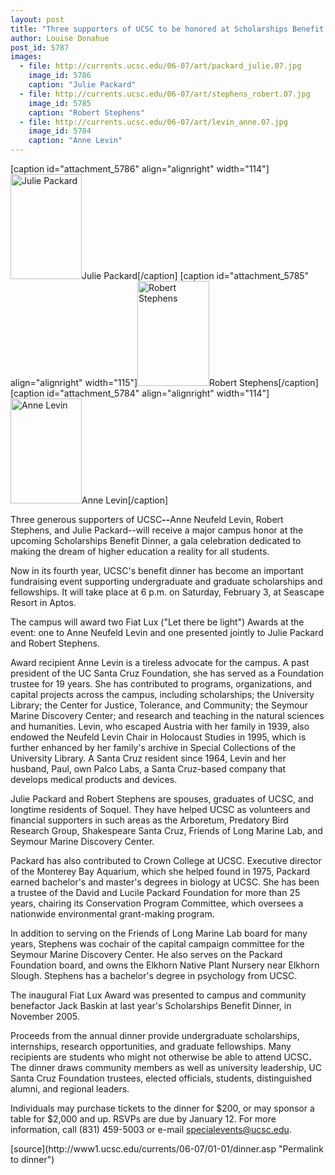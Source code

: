```yaml
---
layout: post
title: "Three supporters of UCSC to be honored at Scholarships Benefit Dinner on February 3"
author: Louise Donahue
post_id: 5787
images:
  - file: http://currents.ucsc.edu/06-07/art/packard_julie.07.jpg
    image_id: 5786
    caption: "Julie Packard"
  - file: http://currents.ucsc.edu/06-07/art/stephens_robert.07.jpg
    image_id: 5785
    caption: "Robert Stephens"
  - file: http://currents.ucsc.edu/06-07/art/levin_anne.07.jpg
    image_id: 5784
    caption: "Anne Levin"
---
```


[caption id="attachment_5786" align="alignright" width="114"]<a href="http://localhost/mysite/wp-content/uploads/2007/01/packard_julie.07.jpg"><img class="size-full wp-image-5786" src="http://localhost/mysite/wp-content/uploads/2007/01/packard_julie.07.jpg" alt="Julie Packard" width="114" height="168" /></a>Julie Packard[/caption]
[caption id="attachment_5785" align="alignright" width="115"]<a href="http://localhost/mysite/wp-content/uploads/2007/01/stephens_robert.07.jpg"><img class="size-full wp-image-5785" src="http://localhost/mysite/wp-content/uploads/2007/01/stephens_robert.07.jpg" alt="Robert Stephens" width="115" height="168" /></a>Robert Stephens[/caption]
[caption id="attachment_5784" align="alignright" width="114"]<a href="http://localhost/mysite/wp-content/uploads/2007/01/levin_anne.07.jpg"><img class="size-full wp-image-5784" src="http://localhost/mysite/wp-content/uploads/2007/01/levin_anne.07.jpg" alt="Anne Levin" width="114" height="168" /></a>Anne Levin[/caption]
<a name="content" id="content"></a>
<p>
  Three generous supporters of UCSC<strong>--</strong>Anne Neufeld Levin, Robert Stephens, and Julie Packard--will receive a major campus honor at the upcoming Scholarships Benefit Dinner, a gala celebration dedicated to making the dream of higher education a reality for all students.
</p>
<p>
  Now in its fourth year, UCSC's benefit dinner has become an important fundraising event supporting undergraduate and graduate scholarships and fellowships. It will take place at 6 p.m. on Saturday, February 3, at Seascape Resort in Aptos.
</p>
<p>
  The campus will award two Fiat Lux ("Let there be light") Awards at the event: one to Anne Neufeld Levin and one presented jointly to Julie Packard and Robert Stephens.
</p>
<p>
  Award recipient Anne Levin is a tireless advocate for the campus. A past president of the UC Santa Cruz Foundation, she has served as a Foundation trustee for 19 years. She has contributed to programs, organizations, and capital projects across the campus, including scholarships; the University Library; the Center for Justice, Tolerance, and Community; the Seymour Marine Discovery Center; and research and teaching in the natural sciences and humanities. Levin, who escaped Austria with her family in 1939, also endowed the Neufeld Levin Chair in Holocaust Studies in 1995, which is further enhanced by her family's archive in Special Collections of the University Library. A Santa Cruz resident since 1964, Levin and her husband, Paul, own Palco Labs, a Santa Cruz-based company that develops medical products and devices.
</p>
<p>
  Julie Packard and Robert Stephens are spouses, graduates of UCSC, and longtime residents of Soquel. They have helped UCSC as volunteers and financial supporters in such areas as the Arboretum, Predatory Bird Research Group, Shakespeare Santa Cruz, Friends of Long Marine Lab, and Seymour Marine Discovery Center.
</p>
<p>
  Packard has also contributed to Crown College at UCSC. Executive director of the Monterey Bay Aquarium, which she helped found in 1975, Packard earned bachelor's and master's degrees in biology at UCSC. She has been a trustee of the David and Lucile Packard Foundation for more than 25 years, chairing its Conservation Program Committee, which oversees a nationwide environmental grant-making program.
</p>
<p>
  In addition to serving on the Friends of Long Marine Lab board for many years, Stephens was cochair of the capital campaign committee for the Seymour Marine Discovery Center. He also serves on the Packard Foundation board, and owns the Elkhorn Native Plant Nursery near Elkhorn Slough. Stephens has a bachelor's degree in psychology from UCSC.
</p>
<p>
  The inaugural Fiat Lux Award was presented to campus and community benefactor Jack Baskin at last year's Scholarships Benefit Dinner, in November 2005.
</p>
<p>
  Proceeds from the annual dinner provide undergraduate scholarships, internships, research opportunities, and graduate fellowships. Many recipients are students who might not otherwise be able to attend UCSC<strong>.</strong> The dinner draws community members as well as university leadership, UC Santa Cruz Foundation trustees, elected officials, students, distinguished alumni, and regional leaders.
</p>
<p>
  Individuals may purchase tickets to the dinner for $200, or may sponsor a table for $2,000 and up. RSVPs are due by January 12. For more information, call (831) 459-5003 or e-mail <a href="mailto:specialevents@ucsc.edu">specialevents@ucsc.edu</a>.
</p>
[source](http://www1.ucsc.edu/currents/06-07/01-01/dinner.asp "Permalink to dinner")
